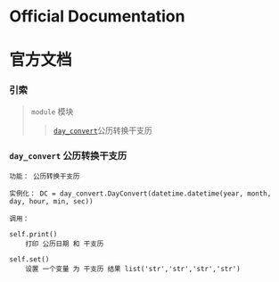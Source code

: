
# Official Documentation
# 官方文档

### 引索

> `module` 模块<br/>
>
>> [`day_convert`](#API_day_convert)公历转换干支历 <br/>

### <span id = 'API_day_convert'>`day_convert`</span> 公历转换干支历

    功能： 公历转换干支历

    实例化： DC = day_convert.DayConvert(datetime.datetime(year, month, day, hour, min, sec))

    调用：
    
    self.print()
        打印 公历日期 和 干支历 

    self.set()
        设置 一个变量 为 干支历 结果 list('str','str','str','str')
